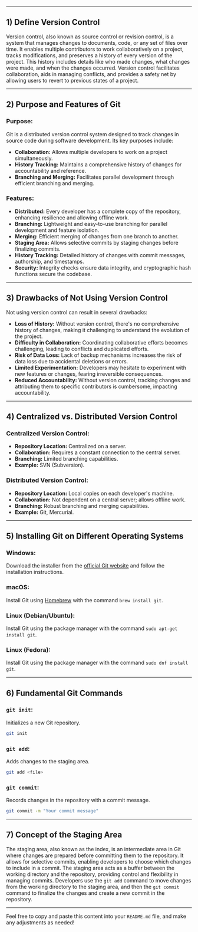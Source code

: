 
---

## 1) Define Version Control

Version control, also known as source control or revision control, is a system that manages changes to documents, code, or any set of files over time. It enables multiple contributors to work collaboratively on a project, tracks modifications, and preserves a history of every version of the project. This history includes details like who made changes, what changes were made, and when the changes occurred. Version control facilitates collaboration, aids in managing conflicts, and provides a safety net by allowing users to revert to previous states of a project.

---

## 2) Purpose and Features of Git

### Purpose:
Git is a distributed version control system designed to track changes in source code during software development. Its key purposes include:

- **Collaboration:** Allows multiple developers to work on a project simultaneously.
- **History Tracking:** Maintains a comprehensive history of changes for accountability and reference.
- **Branching and Merging:** Facilitates parallel development through efficient branching and merging.

### Features:
- **Distributed:** Every developer has a complete copy of the repository, enhancing resilience and allowing offline work.
- **Branching:** Lightweight and easy-to-use branching for parallel development and feature isolation.
- **Merging:** Efficient merging of changes from one branch to another.
- **Staging Area:** Allows selective commits by staging changes before finalizing commits.
- **History Tracking:** Detailed history of changes with commit messages, authorship, and timestamps.
- **Security:** Integrity checks ensure data integrity, and cryptographic hash functions secure the codebase.

---

## 3) Drawbacks of Not Using Version Control

Not using version control can result in several drawbacks:

- **Loss of History:** Without version control, there's no comprehensive history of changes, making it challenging to understand the evolution of the project.
- **Difficulty in Collaboration:** Coordinating collaborative efforts becomes challenging, leading to conflicts and duplicated efforts.
- **Risk of Data Loss:** Lack of backup mechanisms increases the risk of data loss due to accidental deletions or errors.
- **Limited Experimentation:** Developers may hesitate to experiment with new features or changes, fearing irreversible consequences.
- **Reduced Accountability:** Without version control, tracking changes and attributing them to specific contributors is cumbersome, impacting accountability.

---

## 4) Centralized vs. Distributed Version Control

### Centralized Version Control:
- **Repository Location:** Centralized on a server.
- **Collaboration:** Requires a constant connection to the central server.
- **Branching:** Limited branching capabilities.
- **Example:** SVN (Subversion).

### Distributed Version Control:
- **Repository Location:** Local copies on each developer's machine.
- **Collaboration:** Not dependent on a central server; allows offline work.
- **Branching:** Robust branching and merging capabilities.
- **Example:** Git, Mercurial.

---

## 5) Installing Git on Different Operating Systems

### Windows:
Download the installer from the [official Git website](https://git-scm.com/download/win) and follow the installation instructions.

### macOS:
Install Git using [Homebrew](https://brew.sh/) with the command `brew install git`.

### Linux (Debian/Ubuntu):
Install Git using the package manager with the command `sudo apt-get install git`.

### Linux (Fedora):
Install Git using the package manager with the command `sudo dnf install git`.

---

## 6) Fundamental Git Commands

### `git init`:
Initializes a new Git repository.

```bash
git init
```

### `git add`:
Adds changes to the staging area.

```bash
git add <file>
```

### `git commit`:
Records changes in the repository with a commit message.

```bash
git commit -m "Your commit message"
```

---

## 7) Concept of the Staging Area

The staging area, also known as the index, is an intermediate area in Git where changes are prepared before committing them to the repository. It allows for selective commits, enabling developers to choose which changes to include in a commit. The staging area acts as a buffer between the working directory and the repository, providing control and flexibility in managing commits. Developers use the `git add` command to move changes from the working directory to the staging area, and then the `git commit` command to finalize the changes and create a new commit in the repository.

---

Feel free to copy and paste this content into your `README.md` file, and make any adjustments as needed!
